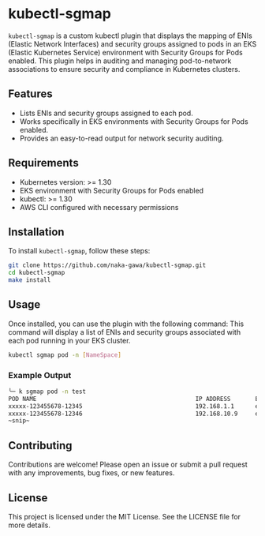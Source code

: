 # kubectl-sgmap

`kubectl-sgmap` is a custom kubectl plugin that displays the mapping of ENIs (Elastic Network Interfaces) and security groups assigned to pods in an EKS (Elastic Kubernetes Service) environment with Security Groups for Pods enabled. This plugin helps in auditing and managing pod-to-network associations to ensure security and compliance in Kubernetes clusters.

## Features

- Lists ENIs and security groups assigned to each pod.
- Works specifically in EKS environments with Security Groups for Pods enabled.
- Provides an easy-to-read output for network security auditing.

## Requirements

- Kubernetes version: >= 1.30
- EKS environment with Security Groups for Pods enabled
- kubectl: >= 1.30
- AWS CLI configured with necessary permissions

## Installation

To install `kubectl-sgmap`, follow these steps:

```bash
git clone https://github.com/naka-gawa/kubectl-sgmap.git
cd kubectl-sgmap
make install
```

## Usage

Once installed, you can use the plugin with the following command:
This command will display a list of ENIs and security groups associated with each pod running in your EKS cluster.

```bash
kubectl sgmap pod -n [NameSpace]
```

### Example Output

```bash
╰─ k sgmap pod -n test
POD NAME                                             IP ADDRESS       ENI ID                  SECURITY GROUP IDS
xxxxx-123455678-12345                                192.168.1.1      eni-123456789abcdefgh   [sg-0123456789abcdefg]
xxxxx-123455678-12346                                192.168.10.9     eni-123456789abcdefgh   [sg-0123456789abcdefg]
~snip~
```

## Contributing
Contributions are welcome! Please open an issue or submit a pull request with any improvements, bug fixes, or new features.

## License
This project is licensed under the MIT License. See the LICENSE file for more details.
